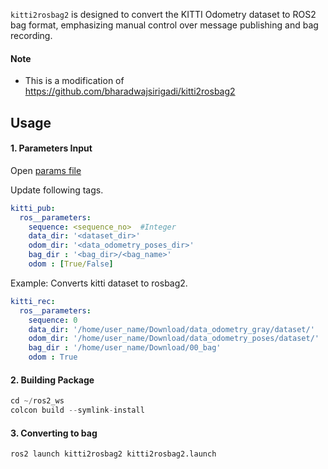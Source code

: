 `kitti2rosbag2` is designed to convert the KITTI Odometry dataset to ROS2 bag format, emphasizing manual control over message publishing and bag recording.

#### Note
* This is a modification of https://github.com/bharadwajsirigadi/kitti2rosbag2

## Usage

#### 1. Parameters Input

Open  [params file](./config/params.yaml) </br>

Update following tags.

```yaml
kitti_pub:
  ros__parameters:
    sequence: <sequence_no>  #Integer
    data_dir: '<dataset_dir>'
    odom_dir: '<data_odometry_poses_dir>'
    bag_dir : '<bag_dir>/<bag_name>'
    odom : [True/False] 
```

Example: Converts kitti dataset to rosbag2.

```yaml
kitti_rec:
  ros__parameters:
    sequence: 0
    data_dir: '/home/user_name/Download/data_odometry_gray/dataset/'
    odom_dir: '/home/user_name/Download/data_odometry_poses/dataset/' 
    bag_dir : '/home/user_name/Download/00_bag'
    odom : True
```

#### 2. Building Package

```python
cd ~/ros2_ws
colcon build --symlink-install
```

#### 3. Converting to bag

`
ros2 launch kitti2rosbag2 kitti2rosbag2.launch
`
